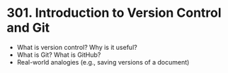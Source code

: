 # 301. Introduction to Version Control and Git

- What is version control? Why is it useful?
- What is Git? What is GitHub?
- Real-world analogies (e.g., saving versions of a document)
